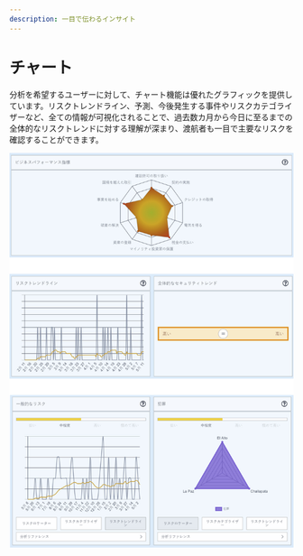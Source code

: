 ```yaml
---
description: 一目で伝わるインサイト
---
```


# チャート

分析を希望するユーザーに対して、チャート機能は優れたグラフィックを提供しています。リスクトレンドライン、予測、今後発生する事件やリスクカテゴライザーなど、全ての情報が可視化されることで、過去数カ月から今日に至るまでの全体的なリスクトレンドに対する理解が深まり、渡航者も一目で主要なリスクを確認することができます。 

![](../.gitbook/assets/country-information-charts%20%281%29.JPG)


